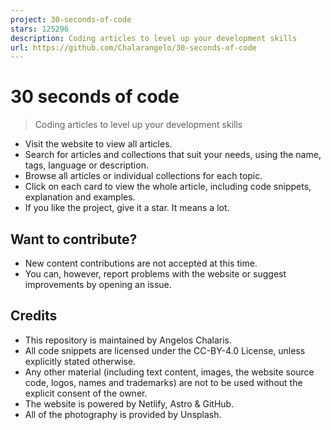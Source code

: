 ```yaml
---
project: 30-seconds-of-code
stars: 125296
description: Coding articles to level up your development skills
url: https://github.com/Chalarangelo/30-seconds-of-code
---
```


30 seconds of code
==================

> Coding articles to level up your development skills

-   Visit the website to view all articles.
-   Search for articles and collections that suit your needs, using the name, tags, language or description.
-   Browse all articles or individual collections for each topic.
-   Click on each card to view the whole article, including code snippets, explanation and examples.
-   If you like the project, give it a star. It means a lot.

Want to contribute?
-------------------

-   New content contributions are not accepted at this time.
-   You can, however, report problems with the website or suggest improvements by opening an issue.

Credits
-------

-   This repository is maintained by Angelos Chalaris.
-   All code snippets are licensed under the CC-BY-4.0 License, unless explicitly stated otherwise.
-   Any other material (including text content, images, the website source code, logos, names and trademarks) are not to be used without the explicit consent of the owner.
-   The website is powered by Netlify, Astro & GitHub.
-   All of the photography is provided by Unsplash.
